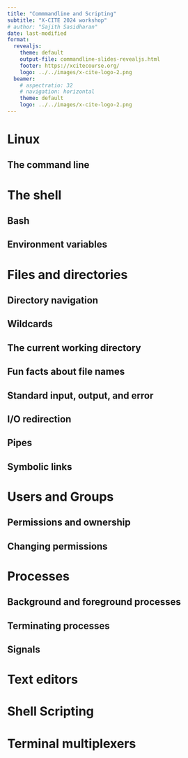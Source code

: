 ```yaml
---
title: "Commmandline and Scripting"
subtitle: "X-CITE 2024 workshop"
# author: "Sajith Sasidharan"
date: last-modified
format:
  revealjs:
    theme: default
    output-file: commandline-slides-revealjs.html
    footer: https://xcitecourse.org/
    logo: ../../images/x-cite-logo-2.png
  beamer:
    # aspectratio: 32
    # navigation: horizontal
    theme: default
    logo: ../../images/x-cite-logo-2.png
---
```


# Linux

## The command line

# The shell

## Bash

## Environment variables

# Files and directories

## Directory navigation

## Wildcards

## The current working directory

## Fun facts about file names

## Standard input, output, and error

## I/O redirection

## Pipes

## Symbolic links

# Users and Groups

## Permissions and ownership

## Changing permissions


# Processes

## Background and foreground processes

## Terminating processes

## Signals

# Text editors

# Shell Scripting

# Terminal multiplexers
